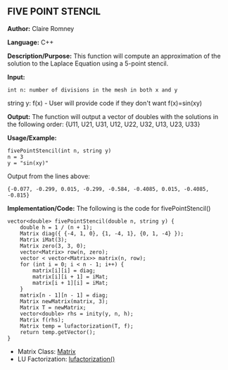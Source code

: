 ## FIVE POINT STENCIL

**Author:** Claire Romney

**Language:** C++

**Description/Purpose:** This function will compute an approximation of the solution to the Laplace Equation using a 5-point stencil.

**Input:**

	int n: number of divisions in the mesh in both x and y
  string y: f(x) - User will provide code if they don't want f(x)=sin(xy)
	
**Output:** The function will output a vector of doubles with the solutions in the following order:
    {U11, U21, U31, U12, U22, U32, U13, U23, U33}

**Usage/Example:**

    fivePointStencil(int n, string y)
    n = 3
    y = "sin(xy)"

Output from the lines above:

  	{-0.077, -0.299, 0.015, -0.299, -0.584, -0.4085, 0.015, -0.4085, -0.815}
	
**Implementation/Code:** The following is the code for fivePointStencil()

    vector<double> fivePointStencil(double n, string y) {
	    double h = 1 / (n + 1);
	    Matrix diag({ {-4, 1, 0}, {1, -4, 1}, {0, 1, -4} });
	    Matrix iMat(3);
	    Matrix zero(3, 3, 0);
	    vector<Matrix> row(n, zero);
	    vector < vector<Matrix>> matrix(n, row);
	    for (int i = 0; i < n - 1; i++) {
		    matrix[i][i] = diag;
		    matrix[i][i + 1] = iMat;
		    matrix[i + 1][i] = iMat;
	    }
	    matrix[n - 1][n - 1] = diag;
	    Matrix newMatrix(matrix, 3);
	    Matrix T = newMatrix;
	    vector<double> rhs = inity(y, n, h);
	    Matrix f(rhs);
	    Matrix temp = lufactorization(T, f);
	    return temp.getVector();
    }
  
* Matrix Class: [Matrix](../append/matrix.md)
* LU Factorization: [lufactorization()](../append/lufactorization.md)
